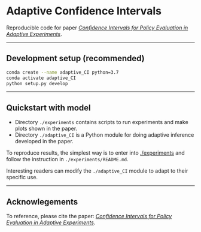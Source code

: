 # Adaptive Confidence Intervals
Reproducible code for paper [_Confidence Intervals for Policy Evaluation in Adaptive Experiments_](https://arxiv.org/abs/1911.02768).

---
## Development setup (recommended)

```bash
conda create --name adaptive_CI python=3.7
conda activate adaptive_CI
python setup.py develop
```
---
## Quickstart with model

- Directory `./experiments` contains scripts to run experiments and make plots shown in the paper. 
- Directory `./adaptive_CI` is a Python module for doing adaptive inference developed in the paper.

To reproduce results, the simplest way is to enter into [./experiments](https://github.com/gsbDBI/adaptive-confidence-intervals/tree/master/experiments) and follow the instruction in `./experiments/README.md`.

Interesting readers can modify the `./adaptive_CI` module to adapt to their specific use. 

---
## Acknowlegements

To reference, please cite the paper: [_Confidence Intervals for Policy Evaluation in Adaptive Experiments_](https://arxiv.org/abs/1911.02768).

